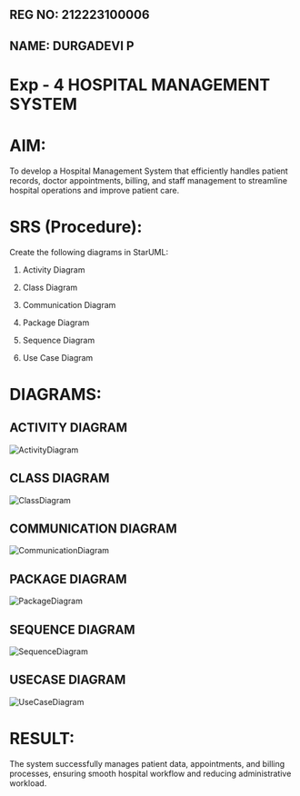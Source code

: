 ## REG NO: 212223100006
## NAME: DURGADEVI P

# Exp - 4 HOSPITAL MANAGEMENT SYSTEM

# AIM:
To develop a Hospital Management System that efficiently handles patient records, doctor appointments, billing, and staff management to streamline hospital operations and improve patient care.

# SRS (Procedure):

Create the following diagrams in StarUML:

1. Activity Diagram

2. Class Diagram

3. Communication Diagram

4. Package Diagram

5. Sequence Diagram

6. Use Case Diagram

# DIAGRAMS:

## ACTIVITY DIAGRAM

![ActivityDiagram](https://github.com/user-attachments/assets/d96251fd-00a1-43f1-a027-88f0b43210f0)

## CLASS DIAGRAM

![ClassDiagram](https://github.com/user-attachments/assets/3bdf4b0f-6ec4-4082-9af7-ed92fdb5ed43)

## COMMUNICATION DIAGRAM

![CommunicationDiagram](https://github.com/user-attachments/assets/72bc2eb5-efaa-4d22-ad58-025c317a9c0d)

## PACKAGE DIAGRAM

![PackageDiagram](https://github.com/user-attachments/assets/f6cf45f6-057e-46c6-907c-366778b00049)

## SEQUENCE DIAGRAM

![SequenceDiagram](https://github.com/user-attachments/assets/e1c5d9ef-1a1e-4505-934a-534c3b2c4c0e)

## USECASE DIAGRAM

![UseCaseDiagram](https://github.com/user-attachments/assets/4431e97c-04a9-4f59-9c10-b9adc55271c6)

# RESULT:

The system successfully manages patient data, appointments, and billing processes, ensuring smooth hospital workflow and reducing administrative workload.
